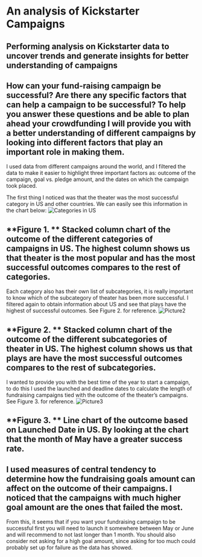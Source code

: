 # An analysis of Kickstarter Campaigns
Performing analysis on Kickstarter data to uncover trends and generate insights for better understanding of campaigns
---
How can your fund-raising campaign be successful? Are there any specific factors that can help a campaign to be successful? 
To help you answer these questions and be able to plan ahead your crowdfunding I will provide you with a better understanding of different campaigns by looking into different factors that play an important role in making them.
---
I used data from different campaigns around the world, and I filtered the data to make it easier to highlight three important factors as: outcome of the campaign, goal vs. pledge amount, and the dates on which the campaign took placed.

The first thing I noticed was that the theater was the most successful category in US and other countries. We can easily see this information in the chart below:
![Categories in US](https://user-images.githubusercontent.com/70611325/93519670-43624600-f8e3-11ea-9040-88f74e2ef29e.png)

**Figure 1. ** Stacked column chart of the outcome of the different categories of campaigns in US. The highest column shows us that theater is the most popular and has the most successful outcomes compares to the rest of categories.
--
Each category also has their own list of subcategories, it is really important to know which of the subcategory of theater has been more successful. I filtered again to obtain information about US and see that plays have the highest of successful outcomes. See Figure 2. for reference.
![Picture2](https://user-images.githubusercontent.com/70611325/93520250-655bc880-f8e3-11ea-8630-dd79135b47b8.png)

**Figure 2. ** Stacked column chart of the outcome of the different subcategories of theater in US. The highest column shows us that plays are have the most successful outcomes compares to the rest of subcategories.
--
I wanted to provide you with the best time of the year to start a campaign, to do this I used the launched and deadline dates to calculate the length of fundraising campaigns tied with the outcome of the theater’s campaigns. See Figure 3. for reference.
![Picture3](https://user-images.githubusercontent.com/70611325/93520537-7ad0f280-f8e3-11ea-9952-4b441033b82d.png)

**Figure 3. ** Line chart of the outcome based on Launched Date in US. By looking at the chart that the month of May have a greater success rate.
--
I used measures of central tendency to determine how the fundraising goals amount can affect on the outcome of their campaigns. I noticed that the campaigns with much higher goal amount are the ones that failed the most. 
--
From this, it seems that if you want your fundraising campaign to be successful first you will need to launch it somewhere between May or June and will recommend to not last longer than 1 month. You should also consider not asking for a high goal amount, since asking for too much could probably set up for failure as the data has showed.
